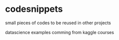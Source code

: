 # codesnippets
small pieces of codes to be reused in other projects

datascience examples comming from kaggle courses
